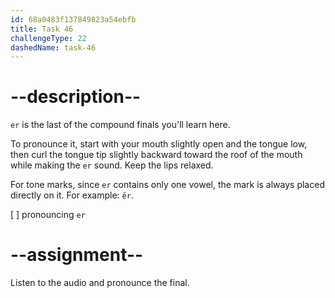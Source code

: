 ```yaml
---
id: 68a0483f137849823a54ebfb
title: Task 46
challengeType: 22
dashedName: task-46
---
```


<!--SPEAKING-->

<!-- (Audio) A: er -->

# --description--

`er` is the last of the compound finals you'll learn here.  

To pronounce it, start with your mouth slightly open and the tongue low, then curl the tongue tip slightly backward toward the roof of the mouth while making the `er` sound. Keep the lips relaxed.  

For tone marks, since `er` contains only one vowel, the mark is always placed directly on it. For example: `ěr`.

[ ] pronouncing `er`

# --assignment--

Listen to the audio and pronounce the final.
